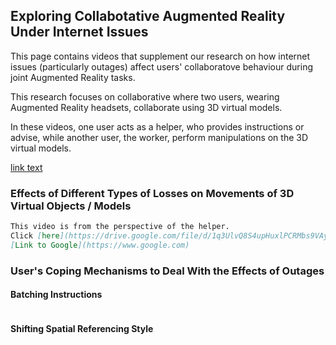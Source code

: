 ## Exploring Collabotative Augmented Reality Under Internet Issues

This page contains videos that supplement our research on how internet issues (particularly outages) affect users' collaboratove behaviour during joint Augmented Reality tasks. 

This research focuses on collaborative where two users, wearing Augmented Reality headsets, collaborate using 3D virtual models. 

In these videos, one user acts as a helper, who provides instructions or advise, while another user, the worker, perform manipulations on the 3D virtual models.

<a href="https://www.google.com">link text</a>
### Effects of Different Types of Losses on Movements of 3D Virtual Objects / Models
```markdown
This video is from the perspective of the helper.
Click [here](https://drive.google.com/file/d/1q3UlvQ8S4upHuxlPCRMbs9VAy4x8EQYL/view?usp=sharing).
[Link to Google](https://www.google.com)
```

### User's Coping Mechanisms to Deal With the Effects of Outages  
#### Batching Instructions
```markdown


```

#### Shifting Spatial Referencing Style
```markdown


```
